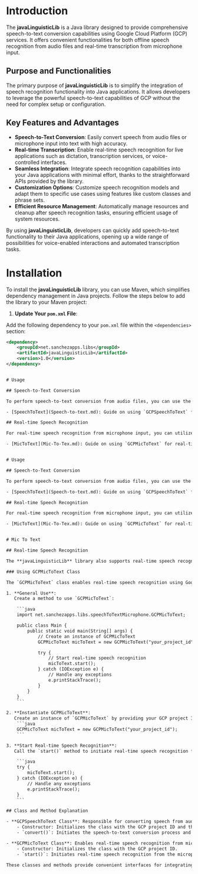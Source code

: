 # Introduction

The **javaLinguisticLib** is a Java library designed to provide comprehensive speech-to-text conversion capabilities using Google Cloud Platform (GCP) services. It offers convenient functionalities for both offline speech recognition from audio files and real-time transcription from microphone input.

## Purpose and Functionalities

The primary purpose of **javaLinguisticLib** is to simplify the integration of speech recognition functionality into Java applications. It allows developers to leverage the powerful speech-to-text capabilities of GCP without the need for complex setup or configuration.

## Key Features and Advantages

- **Speech-to-Text Conversion**: Easily convert speech from audio files or microphone input into text with high accuracy.
- **Real-time Transcription**: Enable real-time speech recognition for live applications such as dictation, transcription services, or voice-controlled interfaces.
- **Seamless Integration**: Integrate speech recognition capabilities into your Java applications with minimal effort, thanks to the straightforward APIs provided by the library.
- **Customization Options**: Customize speech recognition models and adapt them to specific use cases using features like custom classes and phrase sets.
- **Efficient Resource Management**: Automatically manage resources and cleanup after speech recognition tasks, ensuring efficient usage of system resources.

By using **javaLinguisticLib**, developers can quickly add speech-to-text functionality to their Java applications, opening up a wide range of possibilities for voice-enabled interactions and automated transcription tasks.



# Installation

To install the **javaLinguisticLib** library, you can use Maven, which simplifies dependency management in Java projects. Follow the steps below to add the library to your Maven project:

1. **Update Your `pom.xml` File**:

Add the following dependency to your `pom.xml` file within the `<dependencies>` section:

```xml
<dependency>
    <groupId>net.sanchezapps.libs</groupId>
    <artifactId>javaLinguisticLib</artifactId>
    <version>1.0</version>
</dependency>


# Usage

## Speech-to-Text Conversion

To perform speech-to-text conversion from audio files, you can use the `GCPSpeechToText` class.

- [SpeechToText](Speech-to-text.md): Guide on using `GCPSpeechToText` for converting speech from audio files to text.

## Real-time Speech Recognition

For real-time speech recognition from microphone input, you can utilize the `GCPMicToText` class.

- [MicToText](Mic-To-Tex.md): Guide on using `GCPMicToText` for real-time speech recognition from microphone input.


# Usage

## Speech-to-Text Conversion

To perform speech-to-text conversion from audio files, you can use the `GCPSpeechToText` class.

- [SpeechToText](Speech-to-text.md): Guide on using `GCPSpeechToText` for converting speech from audio files to text.

## Real-time Speech Recognition

For real-time speech recognition from microphone input, you can utilize the `GCPMicToText` class.

- [MicToText](Mic-To-Tex.md): Guide on using `GCPMicToText` for real-time speech recognition from microphone input.


# Mic To Text

## Real-time Speech Recognition

The **javaLinguisticLib** library also supports real-time speech recognition from microphone input. Follow these steps to use this functionality:

### Using GCPMicToText Class

The `GCPMicToText` class enables real-time speech recognition using Google Cloud Platform's Speech-to-Text API.

1. **General Use**:
   Create a method to use `GCPMicToText`:

    ```java
    import net.sanchezapps.libs.speechToTextMicrophone.GCPMicToText;

    public class Main {
        public static void main(String[] args) {
            // Create an instance of GCPMicToText
            GCPMicToText micToText = new GCPMicToText("your_project_id");

            try {
                // Start real-time speech recognition
                micToText.start();
            } catch (IOException e) {
                // Handle any exceptions
                e.printStackTrace();
            }
        }
    }
    ```

2. **Instantiate GCPMicToText**:
   Create an instance of `GCPMicToText` by providing your GCP project ID.
    ```java
    GCPMicToText micToText = new GCPMicToText("your_project_id");
    ```

3. **Start Real-time Speech Recognition**:
   Call the `start()` method to initiate real-time speech recognition from the microphone. This method continuously listens for speech input, transcribes it in real-time, and prints the transcribed text to the console.

    ```java
    try {
        micToText.start();
    } catch (IOException e) {
        // Handle any exceptions
        e.printStackTrace();
    }
    ```

## Class and Method Explanation

- **GCPSpeechToText Class**: Responsible for converting speech from audio files to text using GCP's Speech-to-Text API.
    - Constructor: Initializes the class with the GCP project ID and the URI of the audio file.
    - `convert()`: Initiates the speech-to-text conversion process and returns the transcribed text.

- **GCPMicToText Class**: Enables real-time speech recognition from microphone input using GCP's Speech-to-Text API.
    - Constructor: Initializes the class with the GCP project ID.
    - `start()`: Initiates real-time speech recognition from the microphone.

These classes and methods provide convenient interfaces for integrating real-time speech recognition functionality into your Java applications.




